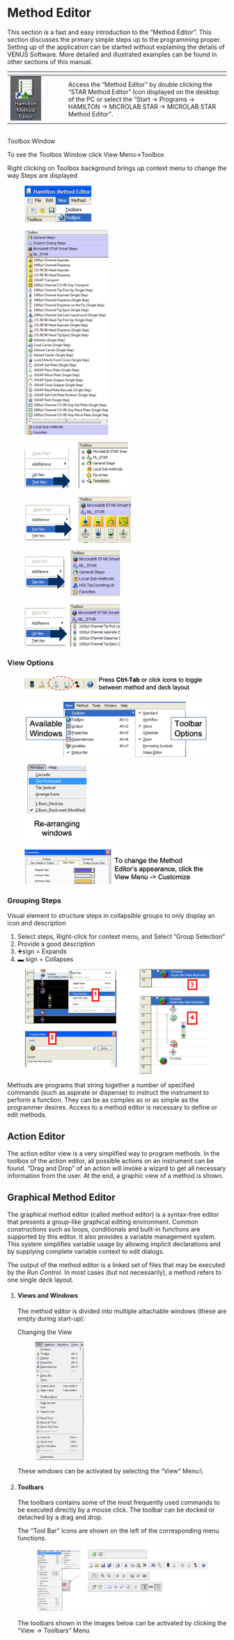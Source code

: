 # Method Editor

This section is a fast and easy introduction to the “Method Editor”. This section discusses the primary simple steps up to the programming proper. Setting up of the application can be started without explaining the details of VENUS Software. More detailed and illustrated examples can be found in other sections of this manual.

<table data-header-hidden><thead><tr><th width="119"></th><th></th></tr></thead><tbody><tr><td><img src="../../../.gitbook/assets/image (2) (1) (1) (1) (1) (1) (1) (1) (1) (1) (1) (1) (1) (1) (1) (1) (1) (1) (1).png" alt="" data-size="original"></td><td>Access the “Method Editor” by double clicking the “STAR Method Editor” Icon displayed on the desktop of the PC or select the “Start -> Programs -> HAMILTON -> MICROLAB STAR -> MICROLAB STAR Method Editor”.</td></tr></tbody></table>

\
Toolbox Window

To see the Toolbox Window click View Menu->Toolbox

Right clicking on Toolbox background brings up context menu to change the way Steps are displayed

<div>

<figure><img src="../../../.gitbook/assets/image (151) (1) (1).png" alt=""><figcaption></figcaption></figure>

 

<figure><img src="../../../.gitbook/assets/image (152) (1) (1).png" alt=""><figcaption></figcaption></figure>

</div>

<div>

<figure><img src="../../../.gitbook/assets/image (154) (1) (1).png" alt=""><figcaption></figcaption></figure>

 

<figure><img src="../../../.gitbook/assets/image (153) (1) (1).png" alt=""><figcaption></figcaption></figure>

</div>





<div>

<figure><img src="../../../.gitbook/assets/image (155) (1).png" alt=""><figcaption></figcaption></figure>

 

<figure><img src="../../../.gitbook/assets/image (156) (1).png" alt=""><figcaption></figcaption></figure>

</div>

### View Options

<figure><img src="../../../.gitbook/assets/image (157) (1).png" alt=""><figcaption></figcaption></figure>

<div>

<figure><img src="../../../.gitbook/assets/image (159) (1).png" alt=""><figcaption></figcaption></figure>

 

<figure><img src="../../../.gitbook/assets/image (160) (1).png" alt=""><figcaption></figcaption></figure>

</div>

<figure><img src="../../../.gitbook/assets/image (161) (1).png" alt=""><figcaption></figcaption></figure>

### Grouping Steps

Visual element to structure steps in collapsible groups to only display an icon and description

1. Select steps, Right-click for context menu, and Select “Group Selection”
2. Provide a good description
3. ➕sign = Expands
4. &#x20;▬  sign = Collapses

<figure><img src="../../../.gitbook/assets/image (163) (1).png" alt=""><figcaption></figcaption></figure>



Methods are programs that string together a number of specified commands (such as aspirate or dispense) to instruct the instrument to perform a function. They can be as complex as or as simple as the programmer desires. Access to a method editor is necessary to define or edit methods.

## Action Editor

The action editor view is a very simplified way to program methods. In the toolbox of the action editor, all possible actions on an instrument can be found. “Drag and Drop” of an action will invoke a wizard to get all necessary information from the user. At the end, a graphic view of a method is shown.

## Graphical Method Editor

The graphical method editor (called method editor) is a syntax-free editor that presents a group-like graphical editing environment. Common constructions such as loops, conditionals and built-in functions are supported by this editor. It also provides a variable management system. This system simplifies variable usage by allowing implicit declarations and by supplying complete variable context to edit dialogs.

The output of the method editor is a linked set of files that may be executed by the _Run Control_. In most cases (but not necessarily), a method refers to one single deck layout.

1.  #### ‌Views and Windows‌

    The method editor is divided into multiple attachable windows (these are empty during start-up):

    Changing the View

    <figure><img src="../../../.gitbook/assets/image (17) (1) (1) (1) (1) (1) (1) (1) (1) (1).png" alt="" width="111"><figcaption></figcaption></figure>

    These windows can be activated by selecting the “View” Menu:\

2.  #### ‌Toolbars‌

    The toolbars contains some of the most frequently used commands to be executed directly by a mouse click. The toolbar can be docked or detached by a drag and drop.

    The “Tool Bar” Icons are shown on the left of the corresponding menu functions.

    <figure><img src="../../../.gitbook/assets/image (18) (1) (1) (1) (1) (1) (1) (1) (1) (1).png" alt=""><figcaption></figcaption></figure>

    The toolbars shown in the images below can be activated by clicking the “View -> Toolbars” Menu

